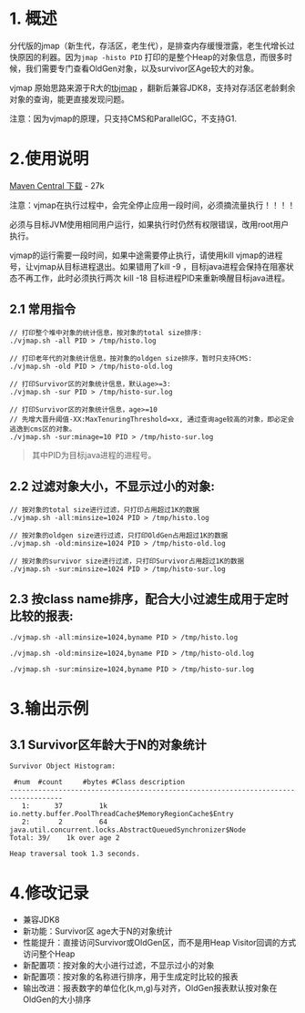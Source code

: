 # 1. 概述

分代版的jmap（新生代，存活区，老生代），是排查内存缓慢泄露，老生代增长过快原因的利器。因为`jmap -histo PID` 打印的是整个Heap的对象信息，而很多时候，我们需要专门查看OldGen对象，以及survivor区Age较大的对象。

vjmap 原始思路来源于R大的[tbjmap](https://github.com/alibaba/TBJMap) ，翻新后兼容JDK8，支持对存活区老龄剩余对象的查询，能更直接发现问题。

注意：因为vjmap的原理，只支持CMS和ParallelGC，不支持G1.

# 2.使用说明

[Maven Central 下载](http://repo1.maven.org/maven2/com/vip/vjtools/vjmap/1.0.0/vjmap-1.0.0.zip) - 27k

注意：vjmap在执行过程中，会完全停止应用一段时间，必须摘流量执行！！！！

必须与目标JVM使用相同用户运行，如果执行时仍然有权限错误，改用root用户执行。

vjmap的运行需要一段时间，如果中途需要停止执行，请使用kill vjmap的进程号，让vjmap从目标进程退出。如果错用了kill -9 ，目标java进程会保持在阻塞状态不再工作，此时必须执行两次 kill -18 目标进程PID来重新唤醒目标java进程。

    
## 2.1 常用指令

```
// 打印整个堆中对象的统计信息，按对象的total size排序:
./vjmap.sh -all PID > /tmp/histo.log

// 打印老年代的对象统计信息，按对象的oldgen size排序，暂时只支持CMS:  
./vjmap.sh -old PID > /tmp/histo-old.log

// 打印Survivor区的对象统计信息，默认age>=3: 
./vjmap.sh -sur PID > /tmp/histo-sur.log

// 打印Survivor区的对象统计信息，age>=10
// 先增大晋升阈值-XX:MaxTenuringThreshold=xx, 通过查询age较高的对象，即必定会逃逸到cms区的对象。
./vjmap.sh -sur:minage=10 PID > /tmp/histo-sur.log
```

> 其中PID为目标java进程的进程号。



## 2.2 过滤对象大小，不显示过小的对象:

```
// 按对象的total size进行过滤，只打印占用超过1K的数据
./vjmap.sh -all:minsize=1024 PID > /tmp/histo.log

// 按对象的oldgen size进行过滤，只打印OldGen占用超过1K的数据
./vjmap.sh -old:minsize=1024 PID > /tmp/histo-old.log

// 按对象的survivor size进行过滤，只打印Survivor占用超过1K的数据
./vjmap.sh -sur:minsize=1024 PID > /tmp/histo-sur.log
```

## 2.3 按class name排序，配合大小过滤生成用于定时比较的报表:

```
./vjmap.sh -all:minsize=1024,byname PID > /tmp/histo.log

./vjmap.sh -old:minsize=1024,byname PID > /tmp/histo-old.log

./vjmap.sh -sur:minsize=1024,byname PID > /tmp/histo-sur.log
```

# 3.输出示例


## 3.1 Survivor区年龄大于N的对象统计

```
Survivor Object Histogram:

 #num  #count     #bytes #Class description
-----------------------------------------------------------------------------------
   1:      37         1k io.netty.buffer.PoolThreadCache$MemoryRegionCache$Entry
   2:       2         64 java.util.concurrent.locks.AbstractQueuedSynchronizer$Node
Total: 39/    1k over age 2

Heap traversal took 1.3 seconds.
```


# 4.修改记录

* 兼容JDK8
* 新功能：Survivor区 age大于N的对象统计
* 性能提升：直接访问Survivor或OldGen区，而不是用Heap Visitor回调的方式访问整个Heap
* 新配置项：按对象的大小进行过滤，不显示过小的对象
* 新配置项：按对象的名称进行排序，用于生成定时比较的报表
* 输出改进：报表数字的单位化(k,m,g)与对齐，OldGen报表默认按对象在OldGen的大小排序

```